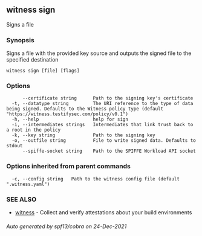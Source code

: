 ## witness sign

Signs a file

### Synopsis

Signs a file with the provided key source and outputs the signed file to the specified destination

```
witness sign [file] [flags]
```

### Options

```
      --certificate string      Path to the signing key's certificate
  -t, --datatype string         The URI reference to the type of data being signed. Defaults to the Witness policy type (default "https://witness.testifysec.com/policy/v0.1")
  -h, --help                    help for sign
  -i, --intermediates strings   Intermediates that link trust back to a root in the policy
  -k, --key string              Path to the signing key
  -o, --outfile string          File to write signed data. Defaults to stdout
      --spiffe-socket string    Path to the SPIFFE Workload API socket
```

### Options inherited from parent commands

```
  -c, --config string   Path to the witness config file (default ".witness.yaml")
```

### SEE ALSO

* [witness](witness.md)	 - Collect and verify attestations about your build environments

###### Auto generated by spf13/cobra on 24-Dec-2021
